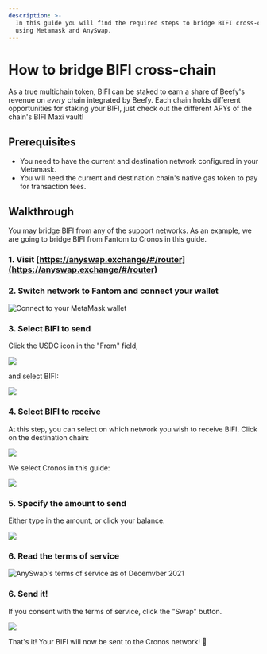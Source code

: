 ```yaml
---
description: >-
  In this guide you will find the required steps to bridge BIFI cross-chain
  using Metamask and AnySwap.
---
```


# How to bridge BIFI cross-chain

As a true multichain token, BIFI can be staked to earn a share of Beefy's revenue on _every_ chain integrated by Beefy. Each chain holds different opportunities for staking your BIFI, just check out the different APYs of the chain's BIFI Maxi vault!&#x20;

## Prerequisites

* You need to have the current and destination network configured in your Metamask.
* You will need the current and destination chain's native gas token to pay for transaction fees.

## Walkthrough

You may bridge BIFI from any of the support networks. As an example, we are going to bridge BIFI from Fantom to Cronos in this guide.

### 1. Visit [https://anyswap.exchange/#/router](https://anyswap.exchange/#/router)

### 2. Switch network to Fantom and connect your wallet

![Connect to your MetaMask wallet](<../../.gitbook/assets/anyswap\_network (1).png>)

### 3. Select BIFI to send

Click the USDC icon in the "From" field,

![](../../.gitbook/assets/anyswap\_choosefrom.png)

and select BIFI:

![](../../.gitbook/assets/anyswap\_choosebifi.png)

### 4. Select BIFI to receive

At this step, you can select on which network you wish to receive BIFI. Click on the destination chain:

![](../../.gitbook/assets/anyswap\_choosenetwork.png)

We select Cronos in this guide:

![](../../.gitbook/assets/anyswap\_destinationnetwork.png)

### 5. Specify the amount to send

Either type in the amount, or click your balance.

![](../../.gitbook/assets/anyswap\_amount.png)

### 6. Read the terms of **service**

![AnySwap's terms of service as of Decemvber 2021](../../.gitbook/assets/anyswap\_tos.png)

### 6. Send it!

If you consent with the terms of service, click the "Swap" button.

![](../../.gitbook/assets/anyswap\_send.png)

That's it! Your BIFI will now be sent to the Cronos network! :tada:
